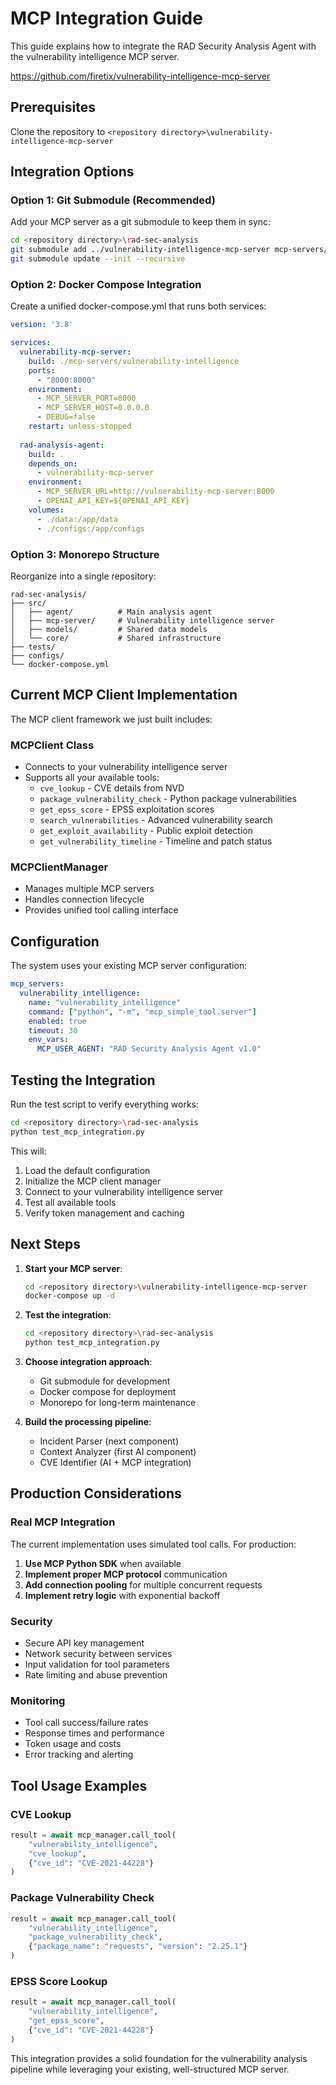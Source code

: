 # MCP Integration Guide

This guide explains how to integrate the RAD Security Analysis Agent with the vulnerability intelligence MCP server.

https://github.com/firetix/vulnerability-intelligence-mcp-server

## Prerequisites

Clone the repository to `<repository directory>\vulnerability-intelligence-mcp-server`

## Integration Options

### Option 1: Git Submodule (Recommended)

Add your MCP server as a git submodule to keep them in sync:

```bash
cd <repository directory>\rad-sec-analysis
git submodule add ../vulnerability-intelligence-mcp-server mcp-servers/vulnerability-intelligence
git submodule update --init --recursive
```

### Option 2: Docker Compose Integration

Create a unified docker-compose.yml that runs both services:

```yaml
version: '3.8'

services:
  vulnerability-mcp-server:
    build: ./mcp-servers/vulnerability-intelligence
    ports:
      - "8000:8000"
    environment:
      - MCP_SERVER_PORT=8000
      - MCP_SERVER_HOST=0.0.0.0
      - DEBUG=false
    restart: unless-stopped
    
  rad-analysis-agent:
    build: .
    depends_on:
      - vulnerability-mcp-server
    environment:
      - MCP_SERVER_URL=http://vulnerability-mcp-server:8000
      - OPENAI_API_KEY=${OPENAI_API_KEY}
    volumes:
      - ./data:/app/data
      - ./configs:/app/configs
```

### Option 3: Monorepo Structure

Reorganize into a single repository:

```
rad-sec-analysis/
├── src/
│   ├── agent/          # Main analysis agent
│   ├── mcp-server/     # Vulnerability intelligence server
│   ├── models/         # Shared data models
│   └── core/           # Shared infrastructure
├── tests/
├── configs/
└── docker-compose.yml
```

## Current MCP Client Implementation

The MCP client framework we just built includes:

### MCPClient Class
- Connects to your vulnerability intelligence server
- Supports all your available tools:
  - `cve_lookup` - CVE details from NVD
  - `package_vulnerability_check` - Python package vulnerabilities
  - `get_epss_score` - EPSS exploitation scores
  - `search_vulnerabilities` - Advanced vulnerability search
  - `get_exploit_availability` - Public exploit detection
  - `get_vulnerability_timeline` - Timeline and patch status

### MCPClientManager
- Manages multiple MCP servers
- Handles connection lifecycle
- Provides unified tool calling interface

## Configuration

The system uses your existing MCP server configuration:

```yaml
mcp_servers:
  vulnerability_intelligence:
    name: "vulnerability_intelligence"
    command: ["python", "-m", "mcp_simple_tool.server"]
    enabled: true
    timeout: 30
    env_vars:
      MCP_USER_AGENT: "RAD Security Analysis Agent v1.0"
```

## Testing the Integration

Run the test script to verify everything works:

```bash
cd <repository directory>\rad-sec-analysis
python test_mcp_integration.py
```

This will:
1. Load the default configuration
2. Initialize the MCP client manager
3. Connect to your vulnerability intelligence server
4. Test all available tools
5. Verify token management and caching

## Next Steps

1. **Start your MCP server**:
   ```bash
   cd <repository directory>\vulnerability-intelligence-mcp-server
   docker-compose up -d
   ```

2. **Test the integration**:
   ```bash
   cd <repository directory>\rad-sec-analysis
   python test_mcp_integration.py
   ```

3. **Choose integration approach**:
   - Git submodule for development
   - Docker compose for deployment
   - Monorepo for long-term maintenance

4. **Build the processing pipeline**:
   - Incident Parser (next component)
   - Context Analyzer (first AI component)
   - CVE Identifier (AI + MCP integration)

## Production Considerations

### Real MCP Integration
The current implementation uses simulated tool calls. For production:

1. **Use MCP Python SDK** when available
2. **Implement proper MCP protocol** communication
3. **Add connection pooling** for multiple concurrent requests
4. **Implement retry logic** with exponential backoff

### Security
- Secure API key management
- Network security between services
- Input validation for tool parameters
- Rate limiting and abuse prevention

### Monitoring
- Tool call success/failure rates
- Response times and performance
- Token usage and costs
- Error tracking and alerting

## Tool Usage Examples

### CVE Lookup
```python
result = await mcp_manager.call_tool(
    "vulnerability_intelligence",
    "cve_lookup", 
    {"cve_id": "CVE-2021-44228"}
)
```

### Package Vulnerability Check
```python
result = await mcp_manager.call_tool(
    "vulnerability_intelligence",
    "package_vulnerability_check",
    {"package_name": "requests", "version": "2.25.1"}
)
```

### EPSS Score Lookup
```python
result = await mcp_manager.call_tool(
    "vulnerability_intelligence",
    "get_epss_score",
    {"cve_id": "CVE-2021-44228"}
)
```

This integration provides a solid foundation for the vulnerability analysis pipeline while leveraging your existing, well-structured MCP server.